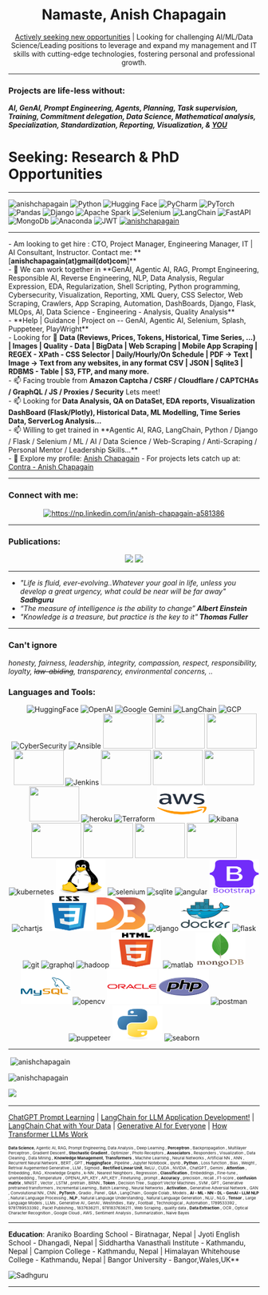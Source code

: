 <h1 align="center">Namaste, Anish Chapagain</h1>
<p align="center"><u>Actively seeking new opportunities</u> | Looking for challenging AI/ML/Data Science/Leading positions to leverage and expand my management and IT skills with cutting-edge technologies, fostering personal and professional growth.</p>
<hr/>
<h3 align="left">Projects are life-less without: </h3>
<p align="left">
<i><b>AI, GenAI, Prompt Engineering, Agents, Planning, Task supervision, Training, Commitment delegation, Data Science, Mathematical analysis, Specialization, Standardization, Reporting, Visualization, & <u> YOU </u></b></i>
</p>
<h1>Seeking: Research & PhD Opportunities</h1>
<hr/>
<p>
<img src="https://komarev.com/ghpvc/?username=anishchapagain&label=PROFILE%20VIEWS&color=0e75b6" alt="anishchapagain"/>
<img src="https://img.shields.io/badge/Python-3776AB?logo=python&logoColor=fff&style=plastic" alt="Python"/>
<img src="https://img.shields.io/badge/Hugging%20Face-FFD21E?logo=huggingface&logoColor=000&style=plastic" alt="Hugging Face"/>
<img src="https://img.shields.io/badge/PyCharm-000?logo=pycharm&logoColor=fff&style=plastic" alt="PyCharm"/>
<img src="https://img.shields.io/badge/PyTorch-EE4C2C?logo=pytorch&logoColor=fff&style=plastic" alt="PyTorch"/>
<img src="https://img.shields.io/badge/pandas-150458?logo=pandas&logoColor=fff&style=plastic" alt="Pandas"/>
<img src="https://img.shields.io/badge/Django-092E20?logo=django&logoColor=fff&style=plastic" alt="Django"/>
<img src="https://img.shields.io/badge/Apache%20Spark-E25A1C?logo=apachespark&logoColor=fff&style=flat-square " alt="Apache Spark"/>
<img src="https://img.shields.io/badge/Selenium-43B02A?logo=selenium&logoColor=fff&style=plastic" alt="Selenium"/>
<img src="https://img.shields.io/badge/LangChain-1C3C3C?logo=langchain&logoColor=fff&style=plastic" alt="LangChain"/>
<img src="https://img.shields.io/badge/FastAPI-009688?logo=fastapi&logoColor=fff&style=plastic" alt="FastAPI"/>
<img src="https://img.shields.io/badge/MongoDB-47A248?logo=mongodb&logoColor=fff&style=plastic" alt="MongoDb"/>
<img src="https://img.shields.io/badge/Anaconda-44A833?logo=anaconda&logoColor=fff&style=plastic" alt="Anaconda"/>
<img src="https://img.shields.io/badge/JSON%20Web%20Tokens-000?logo=jsonwebtokens&logoColor=fff&style=plastic" alt="JWT"/>
<a href="https://github.com/ryo-ma/github-profile-trophy"><img src="https://github-profile-trophy.vercel.app/?username=anishchapagain" alt="anishchapagain" /></a>
</p>
<hr/>
- Am looking to get hire : CTO, Project Manager, Engineering Manager, IT | AI Consultant, Instructor. Contact me: **[<b>anishchapagain(at)gmail(dot)com</b>]**<br/>
- 💬 We can work together in **GenAI, Agentic AI, RAG, Prompt Engineering, Responsible AI, Reverse Engineering, NLP, Data Analysis, Regular Expression, EDA, Regularization, Shell Scripting, Python programming, Cybersecurity, Visualization, Reporting, XML Query, CSS Selector, Web Scraping, Crawlers, App Scraping, Automation, DashBoards, Django, Flask, MLOps, AI, Data Science - Engineering - Analysis, Quality Analysis**<br/>
- **Help | Guidance | Project on -- GenAI, Agentic AI, Selenium, Splash, Puppeteer, PlayWright**<br/>
- Looking for 💬 <b>Data (Reviews, Prices, Tokens, Historical, Time Series, ...) | Images | Quality - Data | BigData | Web Scraping | Mobile App Scraping | REGEX - XPath - CSS Selector | Daily/Hourly/On Schedule | PDF -> Text | Image -> Text from any websites, in any format CSV | JSON | Sqlite3 | RDBMS - Table | S3, FTP, and many more.</b><br/>
- 📫 Facing trouble from <b>Amazon Captcha / CSRF / Cloudflare / CAPTCHAs / GraphQL / JS / Proxies / Security</b> Lets meet!<br/>
- 📫 Looking for <b>Data Analysis, QA on DataSet, EDA reports, Visualization DashBoard (Flask/Plotly), Historical Data, ML Modelling, Time Series Data, ServerLog Analysis...</b><br/>
- 📫 Willing to get trained in **Agentic AI, RAG, LangChain, Python / Django / Flask / Selenium / ML / AI / Data Science / Web-Scraping / Anti-Scraping / Personal Mentor / Leadership Skills...**<br/>
- 💬 Explore my profile: <a href="https://www.linkedin.com/in/anish-chapagain-a581386">Anish Chapagain</a>
- For projects lets catch up at: <a href="https://contra.com/anishchapagain_bnq88zjm">Contra - Anish Chapagain</a>
<hr/>
<h3 align="left">Connect with me:</h3>
<p align="center">
<a href="https://np.linkedin.com/in/anish-chapagain-a581386" target="blank"><img align="center" src="https://raw.githubusercontent.com/rahuldkjain/github-profile-readme-generator/master/src/images/icons/Social/linked-in-alt.svg" alt="https://np.linkedin.com/in/anish-chapagain-a581386" height="40" width="50" /></a>
</p>
<hr/> 
<h3 align="left">Publications:</h3>
<p align="center">
<a href="https://www.amazon.com/Hands-Web-Scraping-Python-operations/dp/1789533392"><img src="https://static.packt-cdn.com/products/9781789533392/cover/smaller"/></a>
<a href="https://www.amazon.com/Hands-Web-Scraping-Python-techniques-dp-1837636214/dp/1837636214"><img src="https://static.packt-cdn.com/products/9781837636211/cover/smaller"/></a>
</p>
<hr />
<ul>
<li><i>"Life is fluid, ever-evolving..Whatever your goal in life, unless you develop a great urgency, what could be near will be far away"<b> Sadhguru</b></i></li>
<li><i>“The measure of intelligence is the ability to change”<b> Albert Einstein</b></i></li>
<li><i>"Knowledge is a treasure, but practice is the key to it"<b> Thomas Fuller</b></i></li>
</ul>
<hr/>
<h3 align="left"> Can't ignore </h3>
<p align="left">
<i>honesty, fairness, leadership, integrity, compassion, respect, responsibility, loyalty, <strike>law-abiding</strike>, transparency, environmental concerns, ..</i>
</p>
<h3 align="left">Languages and Tools:</h3>
<p align="center">
<img src="https://huggingface.co/datasets/huggingface/brand-assets/resolve/main/hf-logo-with-title.png" height="100" width="180" alt="HuggingFace">
<img src="https://freelogopng.com/images/all_img/1681142235openai-logo-png.png" height="90" width="160" alt="OpenAI">
<img src="https://www.gstatic.com/lamda/images/gemini_sparkle_v002_d4735304ff6292a690345.svg" height="100" width="120" alt="Google Gemini">
<img src="https://miro.medium.com/v2/resize:fit:700/1*-PlFCd_VBcALKReO3ZaOEg.png" height="120" width="220" alt="LangChain"/>
<img src="https://download.logo.wine/logo/Google_Cloud_Platform/Google_Cloud_Platform-Logo.wine.png" height="120" width="180" alt="GCP">
<img src="https://www.lazorpoint.com/hubfs/graphics/2019/New%20New%20Icons/Protect%20Your%20Business%20from%20Cyber%20Threats.png" height="70" width="100" alt="CyberSecurity"/>
<img src="https://encrypted-tbn0.gstatic.com/images?q=tbn:ANd9GcQ4FnESRwox2kMk5w31HJwvcn_ouerefsn-Ww&usqp=CAU" height="70" width="100" alt="Ansible"/>
<img src="https://spark.apache.org/docs/latest/img/spark-logo-hd.png" height="70" width="100"/>
<img src="https://spark.apache.org/images/scikit-learn.png" height="70" width="100">
<img src="https://spark.apache.org/images/pandas.png" height="70" width="100">
<img src="https://spark.apache.org/images/tableau-logo-tableau-software.png" height="70" width="100">
<img src="https://logowik.com/content/uploads/images/jenkins8460.jpg" height="70" width="100" alt="Jenkins">
<img src="https://spark.apache.org/images/PowerBI-Logo-Square-Insight-Platforms.png" height="70" width="100">
<img src="https://spark.apache.org/images/Elasticsearch.png" height="70" width="100">
<img src="https://spark.apache.org/images/1280px-Cassandra_logo.png" height="70" width="100">
<img src="https://spark.apache.org/images/AirflowLogo.png" height="70" width="100">
<img src="https://www.vectorlogo.zone/logos/heroku/heroku-icon.svg" alt="heroku" height="70" width="100"/>
<img src="https://images.squarespace-cdn.com/content/v1/5df3d8c5d2be5962e4f87890/1654520880675-FN8VWWY75W05JYW6VWAW/terraform.png?format=300w" alt="Terraform" height="70" width="100"/>
<img src="https://raw.githubusercontent.com/devicons/devicon/master/icons/amazonwebservices/amazonwebservices-original-wordmark.svg" alt="aws" height="70" width="100"/>
<img src="https://www.vectorlogo.zone/logos/elasticco_kibana/elasticco_kibana-icon.svg" alt="kibana" height="70" width="100"/>
<img src="https://spark.apache.org/images/tf_logo_social.png" height="70" width="100">
<img src="https://spark.apache.org/images/pytorch.png" height="70" width="100">
<img src="https://spark.apache.org/images/mlflow-logo.png" height="70" width="100">
<img src="https://spark.apache.org/images/superset.png" height="70" width="100">
<img src="https://www.vectorlogo.zone/logos/kubernetes/kubernetes-icon.svg" alt="kubernetes" height="70" width="100"/>
<img src="https://raw.githubusercontent.com/devicons/devicon/master/icons/linux/linux-original.svg" alt="linux" height="70" width="100"/>
<img src="https://raw.githubusercontent.com/detain/svg-logos/780f25886640cef088af994181646db2f6b1a3f8/svg/selenium-logo.svg" alt="selenium" height="70" width="166"/>
<img src="https://www.vectorlogo.zone/logos/sqlite/sqlite-icon.svg" alt="sqlite" height="70" width="100"/> 
<img src="https://angular.io/assets/images/logos/angular/angular.svg" alt="angular" height="70" width="100"/>
<img src="https://raw.githubusercontent.com/devicons/devicon/master/icons/bootstrap/bootstrap-plain-wordmark.svg" alt="bootstrap" height="70" width="100"/>
<img src="https://www.chartjs.org/media/logo-title.svg" alt="chartjs" height="70" width="100"/>
<img src="https://raw.githubusercontent.com/devicons/devicon/master/icons/css3/css3-original-wordmark.svg" alt="css3" height="70" width="100"/>
<img src="https://raw.githubusercontent.com/devicons/devicon/master/icons/d3js/d3js-original.svg" alt="d3js" height="70" width="100"/>
<img src="https://cdn.worldvectorlogo.com/logos/django.svg" alt="django" height="70" width="100"/>
<img src="https://raw.githubusercontent.com/devicons/devicon/master/icons/docker/docker-original-wordmark.svg" alt="docker" height="70" width="100"/>
<img src="https://www.vectorlogo.zone/logos/pocoo_flask/pocoo_flask-icon.svg" alt="flask" height="70" width="100"/>
<img src="https://www.vectorlogo.zone/logos/git-scm/git-scm-icon.svg" alt="git" height="70" width="100"/>
<img src="https://www.vectorlogo.zone/logos/graphql/graphql-icon.svg" alt="graphql" height="70" width="100"/> 
<img src="https://www.vectorlogo.zone/logos/apache_hadoop/apache_hadoop-icon.svg" alt="hadoop" height="70" width="166"/>
<img src="https://raw.githubusercontent.com/devicons/devicon/master/icons/html5/html5-original-wordmark.svg" alt="html5" height="70" width="100"/>
<img src="https://upload.wikimedia.org/wikipedia/commons/2/21/Matlab_Logo.png" alt="matlab" height="70" width="100"/>
<img src="https://raw.githubusercontent.com/devicons/devicon/master/icons/mongodb/mongodb-original-wordmark.svg" alt="mongodb" height="70" width="100"/>
<img src="https://raw.githubusercontent.com/devicons/devicon/master/icons/mysql/mysql-original-wordmark.svg" alt="mysql" height="70" width="100"/>
<img src="https://www.vectorlogo.zone/logos/opencv/opencv-icon.svg" alt="opencv" height="70" width="100"/>
<img src="https://raw.githubusercontent.com/devicons/devicon/master/icons/oracle/oracle-original.svg" alt="oracle" height="70" width="100"/>
<img src="https://raw.githubusercontent.com/devicons/devicon/master/icons/php/php-original.svg" alt="php" height="70" width="100"/>
<img src="https://www.vectorlogo.zone/logos/getpostman/getpostman-icon.svg" alt="postman" height="70" width="100"/>
<img src="https://www.vectorlogo.zone/logos/pptrdev/pptrdev-official.svg" alt="puppeteer" height="70" width="100"/>
<img src="https://raw.githubusercontent.com/devicons/devicon/master/icons/python/python-original.svg" alt="python" height="70" width="100"/>
<img src="https://seaborn.pydata.org/_images/logo-mark-lightbg.svg" alt="seaborn" height="70" width="100"/>
</p>
<hr/>
<p>&nbsp;<img align="center" src="https://github-readme-stats.vercel.app/api?username=anishchapagain&show_icons=true&locale=en" alt="anishchapagain" /></p>
<p><img align="center" src="https://github-readme-streak-stats.herokuapp.com/?user=anishchapagain&" alt="anishchapagain" /></p>
<p><img src="https://github-readme-stats.vercel.app/api/top-langs/?username=anishchapagain&theme=dark&hide_border=false&include_all_commits=false&count_private=false&layout=compact" /></p>
<hr/>
<p align="left">
<a href="https://learn.deeplearning.ai/accomplishments/2c20c994-629c-41d4-9e44-cc6391e2102e?usp=sharing">ChatGPT Prompt Learning</a> |
<a href="https://learn.deeplearning.ai/accomplishments/d4815dc3-b9fe-4c90-967a-5aa784889aa5?usp=sharing">LangChain for LLM Application Development!</a> |
<a href="https://learn.deeplearning.ai/accomplishments/c11527c3-cf37-4ea0-9a47-56b78e06f284?usp=sharing">LangChain Chat with Your Data</a> |
<a href="https://learn.deeplearning.ai/accomplishments/df5054d9-ab6a-44df-a6e3-515b22a20546?usp=sharing">Generative AI for Everyone</a> |
<a href="https://learn.deeplearning.ai/accomplishments/ddbdee65-fc29-4df9-8178-7fcb2313802b?usp=sharing">How Transformer LLMs Work</a>
</p>
</hr>
<p style="font-size: 8px;"><strong>Data Science</strong>, Agentic AI, RAG, Prompt Engineering, Data Analysis , Deep Learning , <strong>Perceptron</strong> , Backpropagation , Multilayer Perceptron , Gradient Descent , <strong>Stochastic Gradient</strong> , Optimizer , Photo Receptors , <strong>Associators</strong> , Responders , Visualization , Data Cleaning , Data Mining , <strong>Knowledge Management</strong>, <strong>Transformers</strong> , Machine Learning , Neural Networks , Artificial NN , ANN , Recurrent Neural Network , BERT , GPT , <strong>Huggingface</strong> , Pipeline , Jupyter Notebook , ipynb , <strong>Python</strong> , Loss function , Bias , Weight , Retrival Augemented Generative , LLM , Sigmoid , <strong>Rectified Linear Unit</strong>, ReLU , CUDA , NVIDIA , ChatGPT , Gemini , <strong>Attention</strong> , Embedding , RAG , Knowledge Graphs , k-NN , Nearest Neighbors , Regression , <strong>Classification</strong> , Embeddings , Fine-tune , unembedding , Temperature , OPENAI_API_KEY , API_KEY , Finetuning , prompt , <strong>Accuracy</strong> , precision , recall , F1-score , <strong>confusion matrix</strong> , MNIST , Vector , LSTM , pretrain , BRNN , <strong>Token</strong> , Decision Tree , Support Vector Machines , SVM , GPT , Generative pretrained transformers , Incremental Learning , Batch Learning , Neural Networks , <strong>Activation</strong> , Generative Adversial Network , GAN , Convolutional NN , CNN , <strong>PyTorch</strong> , Gradio , Panel , Q&A , LangChain , Google Colab , Models , <strong>AI - ML - NN - DL - GenAI - LLM NLP</strong> , Natural Language Processing , <strong>NLP</strong> , Natural Language Understanding , Natural Language Generation , NLU , NLG , <strong>Tensor</strong> , Large Language Models , LLMs , Generative AI , GenAI , Westindies , Italy , Football , Technological , Automation , 1789533392 , 9781789533392 , Packt Publishing , 1837636211 , 9781837636211 , Web Scraping , quality data , <strong>Data Extraction</strong> , OCR , Optical Character Recognition , Google Cloud , AWS , Sentiment Analysis , Summarization , Naive Bayes</strong></p>
<hr/>
<p align="left">
<b>Education</b>: Araniko Boarding School - Biratnagar, Nepal | Jyoti English School - Dhangadi, Nepal | Siddhartha Vanasthali Institute - Kathmandu, Nepal | Campion College - Kathmandu, Nepal | Himalayan Whitehouse College - Kathmandu, Nepal | Bangor University - Bangor,Wales,UK**
</p>
<p align="left">
<img src="https://play-lh.googleusercontent.com/mUlaWjQsKr6guWoqSbax57X6gRq9qxWFfA0W_Sury0aV4fqF23mc1Lzkbt2Hrnpj2A" width="140" height="160" alt="Sadhguru"/>
</p>
<hr/>
